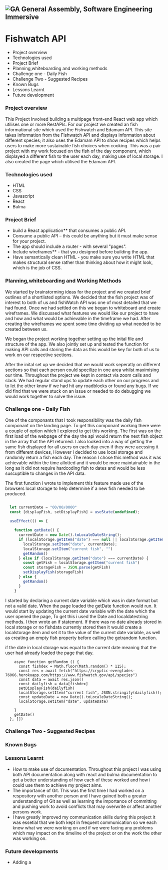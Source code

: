 ## ![GA](https://cloud.githubusercontent.com/assets/40461/8183776/469f976e-1432-11e5-8199-6ac91363302b.png) General Assembly, Software Engineering Immersive
# Fishwatch API



- Project overview 
- Technologies used 
- Project Brief 
- Planning,whiteboarding and working methods
- Challenge one - Daily Fish 
- Challenge Two - Suggested Recipes
- Known Bugs 
- Lessons Learnt 
- Future development



### Project overview 

This Project Involved building a multipage front-end React web app which utilises one or more RestAPIs. For our project we created an fish informational site which used the Fishwatch and Edamam API. This site takes information from the Fishwatch API and displays information about different species; it also uses the Edamam API to show recipes which helps users to make more sustainable fish choices when cooking. This was a pair project with my work focused on the fish of the day component, which displayed a different fish to the user each day, making use of local storage. I also created the page which utilised the Edamam API.

### Technologies used 
* HTML
* CSS
* Javascript 
* React 
* Bulma 

### Project Brief 
- build a React application** that consumes a public API.
- Consume a public API – this could be anything but it must make sense for your project.
- The app should include a router - with several "pages".
- Include wireframes** - that you designed before building the app.
- Have semantically clean HTML - you make sure you write HTML that makes structural sense rather than thinking about how it might look, which is the job of CSS.



### Planning,whiteboarding and Working Methods

We started by brainstorming ideas for the project and we created brief outlines of a shortlisted options. We decided that the fish project was of interest to both of us and fishWatch API was one of most detailed that we had found. Once we had settled on this we began to whiteboard and create wireframes. We discussed what features we would like our project to have and how and what would be achievable in the timeframe we had. After creating the wireframes we spent some time dividing up what needed to be created between us. 

We began the project working together setting up the inital file and structure of the app. We also jointly set up and tested the function for making API calls and storing the data as this would be key for both of us to work on our respective sections. 

After the inital set up we decided that we would work seperatly on different sections so that each person could specilize in one area whilst maximising our time. Throughout the project we kept in contact via zoom calls and slack. We had regular stand ups to update each other on our progress and to let the other know if we had hit any roadblocks or found any bugs. If we did find that we were stuck on an issue or needed to do debugging we would work together to solve the issue. 

### Challenge one - Daily Fish
One of the componants that I took responsibility was the daily fish componant on the landing page. To get this componant working there were a couple of option which I explored to get this working. The first was on the first load of the webpage of the day the api would return the next fish object in the array that the API returned. I also looked into a way of getting the same fish displayed for all users on each day even if they were acessing it from different devices, However i decided to use local storage and randomly return a fish each day. The reason I chose this method was it was achievable within the time allotted and it would be more maintainable in the long as it did not require hardcoding fish to dates and would be less suscuptible to changes in the API data. 

The first function i wrote to implement this feature made use of the browsers local storage to help determine if a new fish needed to be produced. 

``` js

  let currentDate = "00/00/0000"
  const [displayFish, setDisplayFish] = useState(undefined);

  useEffect(() => {
    
    function getDate() {
      currentDate = new Date().toLocaleDateString();
      if (localStorage.getItem("date") === null || localStorage.getItem("current fish" === null)) {
        localStorage.setItem("date", currentDate);
        localStorage.setItem("current fish", "")
        getRandom()
      } else if (localStorage.getItem("date") === currentDate) {
        const getFish = localStorage.getItem("current fish")
        const storageFish = JSON.parse(getFish)
        setDisplayFish(storageFish)
      } else {
        getRandom()
      }
    } 
```
I started by declaring a current date variable which was in date format but not a valid date. When the page loaded the getDate function would run. It would start by updating the current date variable with the date which the user opened the page, To get this i used the Date and localdatestring methods. I then wrote an if statement. If there was no date already stored in local storage or no fishdata currently stored then it would create a localstorage item and set it to the value of the current date variable, as well as creating an empty fish property before calling the getrandom function. 

if the date in local storage was equal to the current date meaning that the user had already loaded the page that day. 


``` Js 
    async function getRandom () {
      const fishdex = Math.floor(Math.random() * 115);
      const res = await fetch("https://cryptic-everglades-76066.herokuapp.com/https://www.fishwatch.gov/api/species")
      const data = await res.json()
      const dailyfish = data[fishdex]
      setDisplayFish(dailyfish)
      localStorage.setItem("current fish", JSON.stringify(dailyfish));
      const updateDate = new Date().toLocaleDateString();
      localStorage.setItem("date", updateDate)
      
    }
    getDate()
  }, [])
```

### Challenge Two - Suggested Recipes


### Known Bugs

### Lessons Learnt 
- How to make use of documentation. Throughout this project I was using both API documentation along with react and bulma documentation to get a better understanding of how each of these worked and how i could use them to achieve my project aims.
- The importance of Git. This was the first time I had worked on a respository with another person and I have gained both a greater understanding of Git as well as learning the importance of committing and pushing work to avoid conflicts that may overwrite or affect another persons work. 
- I have greatly improved my communication skills during this project it was essetial that we both kept in frequent communication so we each knew what we were working on and if we were facing any problems which may impact on the timeline of the project or on the work the other was working on. 
### Future developments
- Adding a 
